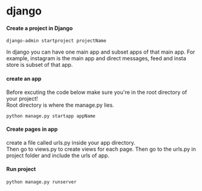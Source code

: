 # django

#### Create a project in Django
```
django-admin startproject projectName
```

In django you can have one main app and subset apps of that main app. For example, instagram is the main app and direct messages, feed and insta store is subset of that app.

#### create an app
Before excuting the code below make sure you're in the root directory of your project!  
Root directory is where the manage.py lies.
```
python manage.py startapp appName
```

#### Create pages in app
create a file called urls.py inside your app directory.  
Then go to views.py to create views for each page.
Then go to the urls.py in project folder and include the urls of app.

#### Run project
```
python manage.py runserver
```